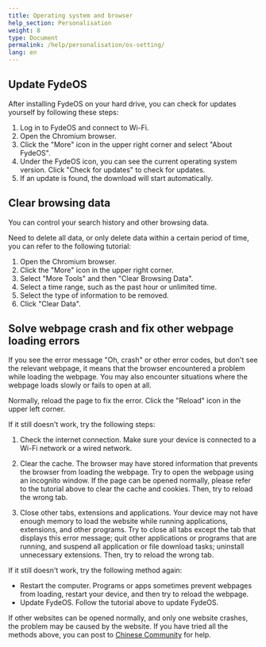 ```yaml
---
title: Operating system and browser
help_section: Personalisation
weight: 8
type: Document
permalink: /help/personalisation/os-setting/
lang: en
---
```


## Update FydeOS

After installing FydeOS on your hard drive, you can check for updates yourself by following these steps:

1. Log in to FydeOS and connect to Wi-Fi.
2. Open the Chromium browser.
3. Click the "More" icon in the upper right corner and select "About FydeOS".
4. Under the FydeOS icon, you can see the current operating system version. Click "Check for updates" to check for updates.
5. If an update is found, the download will start automatically.

## Clear browsing data

You can control your search history and other browsing data.

Need to delete all data, or only delete data within a certain period of time, you can refer to the following tutorial:

1. Open the Chromium browser.
2. Click the "More" icon in the upper right corner.
3. Select "More Tools" and then "Clear Browsing Data".
4. Select a time range, such as the past hour or unlimited time.
5. Select the type of information to be removed.
6. Click "Clear Data".

## Solve webpage crash and fix other webpage loading errors

If you see the error message "Oh, crash" or other error codes, but don't see the relevant webpage, it means that the browser encountered a problem while loading the webpage. You may also encounter situations where the webpage loads slowly or fails to open at all.

Normally, reload the page to fix the error. Click the "Reload" icon in the upper left corner.

If it still doesn't work, try the following steps:

1. Check the internet connection. Make sure your device is connected to a Wi-Fi network or a wired network.

2. Clear the cache. The browser may have stored information that prevents the browser from loading the webpage. Try to open the webpage using an incognito window. If the page can be opened normally, please refer to the tutorial above to clear the cache and cookies. Then, try to reload the wrong tab.

3. Close other tabs, extensions and applications. Your device may not have enough memory to load the website while running applications, extensions, and other programs. Try to close all tabs except the tab that displays this error message; quit other applications or programs that are running, and suspend all application or file download tasks; uninstall unnecessary extensions. Then, try to reload the wrong tab.

If it still doesn't work, try the following method again:

- Restart the computer. Programs or apps sometimes prevent webpages from loading, restart your device, and then try to reload the webpage.
- Update FydeOS. Follow the tutorial above to update FydeOS.

If other websites can be opened normally, and only one website crashes, the problem may be caused by the website. If you have tried all the methods above, you can post to [Chinese Community](https://community.fydeos.com/) for help.
